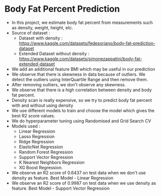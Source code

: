 # Body Fat Percent Prediction 
- In this project, we estimate body fat percent from measurements such as density, weight, height, etc.
- Source of dataset : 
  - Dataset with density : https://www.kaggle.com/datasets/fedesoriano/body-fat-prediction-dataset
  - Extended Dataset without density : https://www.kaggle.com/datasets/simonezappatini/body-fat-extended-dataset
- We add an additional feature BMI which may be useful in our prediction
- We observe that there is skewness in data because of outliers. We detect the outliers using InterQuartile Range and then remove them.
- After removing outliers, we don't observe any skewness.
- We observe that there is a high correlation between density and body fat percent.
- Density scan is really expensive, so we try to predict body fat percent with and without using density
- We use different models to train and choose the model which gives the best R2 score values.
- We do hyperparameter tuning using Randomised and Grid Search CV
- Models used :
  - Linear Regression
  - Lasso Regression
  - Ridge Regression
  - ElasticNet Regression
  - Random Forest Regression
  - Support Vector Regression
  - K Nearest Neighbors Regression
  - XG Boost Regression.
- We observe an R2 score of 0.6437 on test data when we don't use density as feature. Best Model - Linear Regression
- We observe an R2 score of 0.9987 on test data when we use density as feature. Best Model - Support Vector Regression
